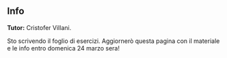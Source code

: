 ## Info

**Tutor:** Cristofer Villani.

Sto scrivendo il foglio di esercizi. Aggiornerò questa pagina con il materiale e le info entro domenica 24 marzo sera!
